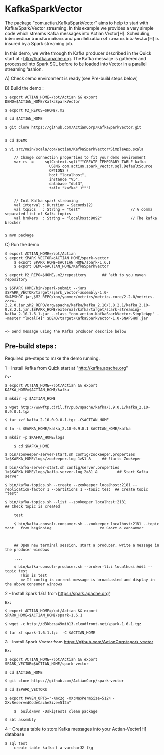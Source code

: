 # KafkaSparkVector

The package "com.actian.KafkaSparkVector" aims to help to start with Kafka/Spark/Vector streaming.
In this example we provides a very simple code  which streams Kafka messages into Actian Vector[H].
Scheduling, intermediate transformations and parallelization of streams into Vector[H] is insured by 
a Spark streaming job.

In this demo, we write through th Kafka producer described in the Quick start at : http://kafka.apache.org. 
The Kafka message is gathered and processed into Spark SQL before to be loaded into Vector in a parallel 
streaming fashion.


A) Check demo environment is ready (see Pre-build steps below)


B) Build the demo :


	$ export ACTIAN_HOME=/opt/Actian && export DEMO=$ACTIAN_HOME/KafkaSparkVector 

	$ export M2_REPOS=$HOME/.m2

	$ cd $ACTIAN_HOME

	$ git clone https://github.com/ActianCorp/KafkaSparkVector.git


	$ cd $DEMO

	$ vi src/main/scala/com/actian/KafkaSparkVector/SimpleApp.scala

		// Change connection properties to fit your demo environment 
		var rs  =     sqlContext.sql("""CREATE TEMPORARY TABLE kafka
						USING com.actian.spark_vector.sql.DefaultSource
						OPTIONS (
						host "localhost",
						instance "V5",
						database "dbt3",
						table "kafka" )""")
    
    
		// Init Kafka spark streaming
		val interval : Duration = Seconds(2)
		val topics   : String = "test"                       // A comma separated list of Kafka topics
		val brokers  : String = "localhost:9092"             // The kafka brocker


	$ mvn package


C) Run the demo

	$ export ACTIAN_HOME=/opt/Actian 
	$ export SPARK_VECTOR=$ACTIAN_HOME/spark-vector
        $ export SPARK_HOME=$ACTIAN_HOME/spark-1.6.1
        $ export DEMO=$ACTIAN_HOME/KafkaSparkVector

	$ export M2_REPO=$HOME/.m2/repository       ## Path to you maven repository
	
	$ $SPARK_HOME/bin/spark-submit --jars $SPARK_VECTOR/target/spark_vector-assembly-1.0-SNAPSHOT.jar,$M2_REPO/com/yammer/metrics/metrics-core/2.2.0/metrics-core-2.2.0.jar,$M2_REPO/org/apache/kafka/kafka_2.10/0.8.2.1/kafka_2.10-0.8.2.1.jar,$SPARK_HOME/external/kafka/target/spark-streaming-kafka_2.10-1.6.1.jar --class "com.actian.KafkaSparkVector.SimpleApp" --master "local[4]" $DEMO/target/KafkaSparkVector-1.0-SNAPSHOT.jar


	=> Send message using the Kafka producer describe below 



Pre-build steps :
---------------------------------------------------------------------------------

Required pre-steps to make the demo running.


1 - Install Kafka from Quick start at "http://kafka.apache.org" 

	Ex: 

	$ export ACTIAN_HOME=/opt/Actian && export KAFKA_HOME=$ACTIAN_HOME/kafka

	$ mkdir -p $ACTIAN_HOME
	
	$ wget http://wwwftp.ciril.fr/pub/apache/kafka/0.9.0.1/kafka_2.10-0.9.0.1.tgz

	$ tar xzf kafka_2.10-0.9.0.1.tgz -C$ACTIAN_HOME

	$ ln -s $KAFKA_HOME/kafka_2.10-0.9.0.1 $ACTIAN_HOME/kafka

	$ mkdir -p $KAFKA_HOME/logs
       
        $ cd $KAFKA_HOME

	$ bin/zookeeper-server-start.sh config/zookeeper.properties 1>$KAFKA_HOME/logs/zookeeper.log 1>&1 &     ## Starts Zookeper

	$ bin/kafka-server-start.sh config/server.properties 1>$KAFKA_HOME/logs/kafka-server.log 2>&1 &         ## Start Kafka server

	$ bin/kafka-topics.sh --create --zookeeper localhost:2181 --replication-factor 1 --partitions 1 --topic test  ## Create topic "test"

	$ bin/kafka-topics.sh --list --zookeeper localhost:2181                                                       ## Check topic is created

		test

        $ bin/kafka-console-consumer.sh --zookeeper localhost:2181 --topic test --from-beginning                      ## Start a consummer

       

        ## Open new terminal session, start a producer, write a message in the producer windows

        ....

        $ bin/kafka-console-producer.sh --broker-list localhost:9092 --topic test
           This is test 
           => If config is correct message is broadcasted and display in the above consumer windows



2 - Install Spark 1.6.1 from https://spark.apache.org/

	Ex:
	
	$ export ACTIAN_HOME=/opt/Actian && export SPARK_HOME=$ACTIAN_HOME/spark-1.6.1

	$ wget -c http://d3kbcqa49mib13.cloudfront.net/spark-1.6.1.tgz

	$ tar xf spark-1.6.1.tgz  -C $ACTIAN_HOME



3 - Install Spark-Vector from https://github.com/ActianCorp/spark-vector

	Ex:

	$ export ACTIAN_HOME=/opt/Actian && export SPARK_VECTOR=$ACTIAN_HOME/spark-vector

	$ cd $ACTIAN_HOME

	$ git clone https://github.com/ActianCorp/spark-vector

	$ cd $SPARK_VECTOR$  

	$ export MAVEN_OPTS="-Xmx2g -XX:MaxPermSize=512M -XX:ReservedCodeCacheSize=512m"

        $  build/mvn -DskipTests clean package
	
	$ sbt assembly



  
4 - Create a table to store Kafka messages into your Actian-Vector[H] database

	$ sql test
		create table kafka ( a varchar32 )\g



	





